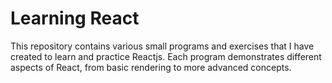 # Learning React

This repository contains various small programs and exercises that I have created to learn and practice Reactjs. Each program demonstrates different aspects of React, from basic rendering to more advanced concepts.

